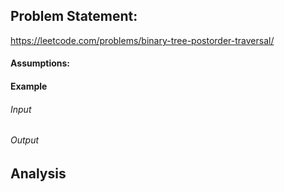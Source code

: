 ## Problem Statement:
https://leetcode.com/problems/binary-tree-postorder-traversal/
#### Assumptions:
#### Example
###### Input
###### Output
## Analysis
